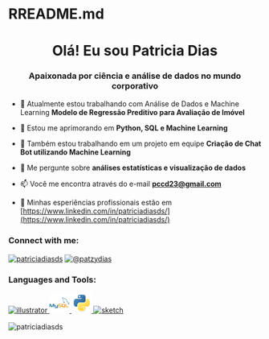 # RREADME.md
<h1 align="center">Olá! Eu sou Patricia Dias</h1>
<h3 align="center">Apaixonada por ciência e análise de dados no mundo corporativo</h3>

- 🔭 Atualmente estou trabalhando com Análise de Dados e Machine Learning **Modelo de Regressão Preditivo para Avaliação de Imóvel**

- 🌱 Estou me aprimorando em **Python, SQL e Machine Learning**

- 👯 Também estou trabalhando em um projeto em equipe **Criação de Chat Bot utilizando Machine Learning**

- 💬 Me pergunte sobre **análises estatísticas e visualização de dados**

- 📫 Você me encontra através do e-mail **pccd23@gmail.com**

- 📄 Minhas esperiências profissionais estão em [https://www.linkedin.com/in/patriciadiasds/](https://www.linkedin.com/in/patriciadiasds/)

<h3 align="left">Connect with me:</h3>
<p align="left">
<a href="https://linkedin.com/in/patriciadiasds" target="blank"><img align="center" src="https://raw.githubusercontent.com/rahuldkjain/github-profile-readme-generator/master/src/images/icons/Social/linked-in-alt.svg" alt="patriciadiasds" height="30" width="40" /></a>
<a href="https://instagram.com/@patzydias" target="blank"><img align="center" src="https://raw.githubusercontent.com/rahuldkjain/github-profile-readme-generator/master/src/images/icons/Social/instagram.svg" alt="@patzydias" height="30" width="40" /></a>
</p>

<h3 align="left">Languages and Tools:</h3>
<p align="left"> <a href="https://www.adobe.com/in/products/illustrator.html" target="_blank" rel="noreferrer"> <img src="https://www.vectorlogo.zone/logos/adobe_illustrator/adobe_illustrator-icon.svg" alt="illustrator" width="40" height="40"/> </a> <a href="https://www.mysql.com/" target="_blank" rel="noreferrer"> <img src="https://raw.githubusercontent.com/devicons/devicon/master/icons/mysql/mysql-original-wordmark.svg" alt="mysql" width="40" height="40"/> </a> <a href="https://www.python.org" target="_blank" rel="noreferrer"> <img src="https://raw.githubusercontent.com/devicons/devicon/master/icons/python/python-original.svg" alt="python" width="40" height="40"/> </a> <a href="https://www.sketch.com/" target="_blank" rel="noreferrer"> <img src="https://www.vectorlogo.zone/logos/sketchapp/sketchapp-icon.svg" alt="sketch" width="40" height="40"/> </a> </p>

<p><img align="center" src="https://github-readme-stats.vercel.app/api/top-langs?username=patriciadiasds&show_icons=true&locale=en&layout=compact" alt="patriciadiasds" /></p>
